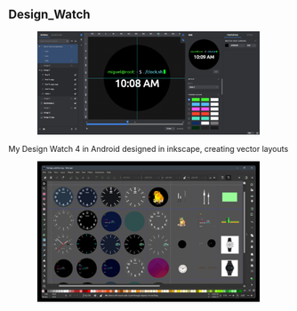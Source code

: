 ## Design_Watch

<p align="center"><img src="https://github.com/mfletesg/Design_Watch/blob/main/img/screen2.png" width="400"></p>

My Design Watch 4 in Android designed in inkscape, creating vector layouts

<p align="center"><img src="https://github.com/mfletesg/Design_Watch/blob/main/img/screen1.png" width="400"></p>
